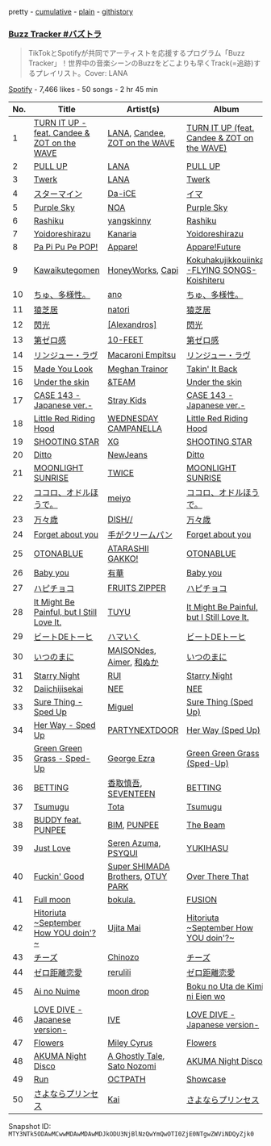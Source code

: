pretty - [cumulative](/playlists/cumulative/37i9dQZF1DXdTxsEGukhp4.md) - [plain](/playlists/plain/37i9dQZF1DXdTxsEGukhp4) - [githistory](https://github.githistory.xyz/mackorone/spotify-playlist-archive/blob/main/playlists/plain/37i9dQZF1DXdTxsEGukhp4)

### [Buzz Tracker \#バズトラ](https://open.spotify.com/playlist/37i9dQZF1DXdTxsEGukhp4)

> TikTokとSpotifyが共同でアーティストを応援するプログラム「Buzz Tracker」！世界中の音楽シーンのBuzzをどこよりも早くTrack\(=追跡\)するプレイリスト。Cover: LANA

[Spotify](https://open.spotify.com/user/spotify) - 7,466 likes - 50 songs - 2 hr 45 min

| No. | Title | Artist(s) | Album | Length |
|---|---|---|---|---|
| 1 | [TURN IT UP \- feat\. Candee & ZOT on the WAVE](https://open.spotify.com/track/3BjCtb7zq4Nn1riQhneMwo) | [LANA](https://open.spotify.com/artist/4dEHIhldHT2U8CMQ6nNgDT), [Candee](https://open.spotify.com/artist/1L9s7TypQNTxmJ12OuG2yR), [ZOT on the WAVE](https://open.spotify.com/artist/0qMwn0A1NkYRIo8jyOMygH) | [TURN IT UP \(feat\. Candee & ZOT on the WAVE\)](https://open.spotify.com/album/5gTvyYgUsKQ6UwUdavwn5z) | 3:13 |
| 2 | [PULL UP](https://open.spotify.com/track/7HVA1EkKQi4zNaYwE17Cvo) | [LANA](https://open.spotify.com/artist/4dEHIhldHT2U8CMQ6nNgDT) | [PULL UP](https://open.spotify.com/album/4bqkpI02r4Qc2BFrJtHOic) | 2:41 |
| 3 | [Twerk](https://open.spotify.com/track/1t1aGqZkoJzfVGez7vxHxk) | [LANA](https://open.spotify.com/artist/4dEHIhldHT2U8CMQ6nNgDT) | [Twerk](https://open.spotify.com/album/79XEt2UODb6oAWgh9sGmnI) | 2:28 |
| 4 | [スターマイン](https://open.spotify.com/track/0akvgdebTkERlRqNKJZuFy) | [Da\-iCE](https://open.spotify.com/artist/71UIOLnsacxQHlU55TvfiH) | [イマ](https://open.spotify.com/album/4jvQHJZWEBoYhFSsXTmPEP) | 3:47 |
| 5 | [Purple Sky](https://open.spotify.com/track/2iSDIJbLx7CyyHSD6oGrOB) | [NOA](https://open.spotify.com/artist/1vpHPL6nejNAg9GXYrJ5ck) | [Purple Sky](https://open.spotify.com/album/2TfT67IkpQsOoAqSaqy3sb) | 3:30 |
| 6 | [Rashiku](https://open.spotify.com/track/1TBHbljkZmfH15BkKowBDK) | [yangskinny](https://open.spotify.com/artist/3S1RuiWcc2b2Kbwm2zxaAl) | [Rashiku](https://open.spotify.com/album/3hOIKNqobignQz1MheQ0o9) | 4:22 |
| 7 | [Yoidoreshirazu](https://open.spotify.com/track/26zbAdTJC4vqqpGwSzvh8Q) | [Kanaria](https://open.spotify.com/artist/1k5LyiTCRzPjORzcgHqJxF) | [Yoidoreshirazu](https://open.spotify.com/album/32sf8CyAb7MtRbVTDJrWQA) | 2:14 |
| 8 | [Pa Pi Pu Pe POP!](https://open.spotify.com/track/6sAaPOTjwisyye2fyavqKd) | [Appare!](https://open.spotify.com/artist/3avXpwvPXKpP2AoUvd9pEe) | [Appare!Future](https://open.spotify.com/album/0Uy7NcYLJnUp5uJmTMNxj4) | 4:13 |
| 9 | [Kawaikutegomen](https://open.spotify.com/track/4Mo0vn7a03pJ19uESUrH5a) | [HoneyWorks](https://open.spotify.com/artist/40oxjbVm3kdeyJEiGsKrmd), [Capi](https://open.spotify.com/artist/1CnxV1xCQR5pmAR6IHIIyR) | [Kokuhakujikkouiinkai \-FLYING SONGS\- Koishiteru](https://open.spotify.com/album/6RriT3rElmDYDODZjcKBcq) | 3:39 |
| 10 | [ちゅ、多様性。](https://open.spotify.com/track/5KLL3cZEyuSJRvyS84o4Df) | [ano](https://open.spotify.com/artist/7Il739Q5W4yJUYC3hfnX6z) | [ちゅ、多様性。](https://open.spotify.com/album/07zxoeMpl7X8SguWcOiN5x) | 3:05 |
| 11 | [猿芝居](https://open.spotify.com/track/3LY9pxrkW6J3TTAL5ZwNuI) | [natori](https://open.spotify.com/artist/6WmXWHmfBMhupyIs8MSqtu) | [猿芝居](https://open.spotify.com/album/70T4FWkth5x4r4cAfUSxR7) | 2:55 |
| 12 | [閃光](https://open.spotify.com/track/6orDsQsMy7BaqGoRWw3fVN) | [\[Alexandros\]](https://open.spotify.com/artist/1luOe8HkZQ7zwuaO2wuJqI) | [閃光](https://open.spotify.com/album/1M0bv6o77rYRLeP0RYAcju) | 4:25 |
| 13 | [第ゼロ感](https://open.spotify.com/track/3GGOKTfxgyluPvAFnB30zE) | [10\-FEET](https://open.spotify.com/artist/0QZqdhoRQkn1VphAa5eX8h) | [第ゼロ感](https://open.spotify.com/album/7hUGSAApToftQu366lqPVf) | 4:47 |
| 14 | [リンジュー・ラヴ](https://open.spotify.com/track/0NUJhYxwcAAB4UQULseQyX) | [Macaroni Empitsu](https://open.spotify.com/artist/1t17z3vfuc82cxSDMrvryJ) | [リンジュー・ラヴ](https://open.spotify.com/album/0jH2GxrReBs2SqeVSaM5vU) | 3:05 |
| 15 | [Made You Look](https://open.spotify.com/track/0QHEIqNKsMoOY5urbzN48u) | [Meghan Trainor](https://open.spotify.com/artist/6JL8zeS1NmiOftqZTRgdTz) | [Takin' It Back](https://open.spotify.com/album/4LVa9bljQRvLYpWr8qyaXs) | 2:14 |
| 16 | [Under the skin](https://open.spotify.com/track/14OcSHjrsHoZBJHwaYefH7) | [&TEAM](https://open.spotify.com/artist/2xfxRiKxoHl5tI0MKyvqV7) | [Under the skin](https://open.spotify.com/album/0UVj9I0OG2Ti1QjHVRpO2K) | 3:11 |
| 17 | [CASE 143 \-Japanese ver.\-](https://open.spotify.com/track/3IjsvJc4SK3PT0SjhHKuvB) | [Stray Kids](https://open.spotify.com/artist/2dIgFjalVxs4ThymZ67YCE) | [CASE 143 \-Japanese ver.\-](https://open.spotify.com/album/2vC7q4Mem0uH1c7U6bTEeZ) | 3:11 |
| 18 | [Little Red Riding Hood](https://open.spotify.com/track/1kXSvdQw5GByk7Ut432360) | [WEDNESDAY CAMPANELLA](https://open.spotify.com/artist/0bp9CvkjQYhUJvWRHjFRWI) | [Little Red Riding Hood](https://open.spotify.com/album/01IOJtpI12E42QyUjjLSL3) | 3:15 |
| 19 | [SHOOTING STAR](https://open.spotify.com/track/3IelG5zYpWWCZIH4cqWlPV) | [XG](https://open.spotify.com/artist/0LOK81e9H5lr61HlGGHqwA) | [SHOOTING STAR](https://open.spotify.com/album/1Gi6ij4Jxc4qE35i3I0gqS) | 3:23 |
| 20 | [Ditto](https://open.spotify.com/track/3r8RuvgbX9s7ammBn07D3W) | [NewJeans](https://open.spotify.com/artist/6HvZYsbFfjnjFrWF950C9d) | [Ditto](https://open.spotify.com/album/7bnqo1fdJU9nSfXQd3bSMe) | 3:05 |
| 21 | [MOONLIGHT SUNRISE](https://open.spotify.com/track/5NcLyVjUgG0yfwHgr5t81w) | [TWICE](https://open.spotify.com/artist/7n2Ycct7Beij7Dj7meI4X0) | [MOONLIGHT SUNRISE](https://open.spotify.com/album/3Haj0Fa9S49LCeYcOiODcL) | 3:00 |
| 22 | [ココロ、オドルほうで。](https://open.spotify.com/track/3MKxwNgUa4FgU0cKBQSd9W) | [meiyo](https://open.spotify.com/artist/6ggtLFRSvZsS61lbxLujd9) | [ココロ、オドルほうで。](https://open.spotify.com/album/5ISBD7UVkovU4Hssok3i82) | 3:11 |
| 23 | [万々歳](https://open.spotify.com/track/4ZPl090JODD2F8Yz0KAQV4) | [DISH//](https://open.spotify.com/artist/0jJmZHZHNe8n24Y33z5Nil) | [万々歳](https://open.spotify.com/album/77XpTzNk0bmSVsbsXl8c7R) | 3:58 |
| 24 | [Forget about you](https://open.spotify.com/track/0xnxrUxBgLVUFgnjrJ7RhL) | [手がクリームパン](https://open.spotify.com/artist/6geY1qz5UkWhIMQxp3oHCr) | [Forget about you](https://open.spotify.com/album/1tSO0QRB14Cb1anUiUJEUK) | 4:15 |
| 25 | [OTONABLUE](https://open.spotify.com/track/2ay8z5vGqKTSpGkmOR9IAo) | [ATARASHII GAKKO!](https://open.spotify.com/artist/4OfU76YhPU04wlmbVFFgTJ) | [OTONABLUE](https://open.spotify.com/album/7vUVx8e9SrqIZe22KqLd6i) | 3:05 |
| 26 | [Baby you](https://open.spotify.com/track/7mawUh4upc0sJVHgkgY3wb) | [有華](https://open.spotify.com/artist/762RAUTV6WKHmrHR7fsFbj) | [Baby you](https://open.spotify.com/album/54ZCBICVYg5jvNehprcJj1) | 2:43 |
| 27 | [ハピチョコ](https://open.spotify.com/track/77iP0sExSNCUd6D33YLnXu) | [FRUITS ZIPPER](https://open.spotify.com/artist/4v5IVXt3oH0iNuxW9O36BV) | [ハピチョコ](https://open.spotify.com/album/6YuRTXMTLyw27w13yU9UPy) | 4:01 |
| 28 | [It Might Be Painful, but I Still Love It.](https://open.spotify.com/track/0yrHUQ7LReHy0TqPoWoHd8) | [TUYU](https://open.spotify.com/artist/0PHf0oiic0xAnCrRuLTtHl) | [It Might Be Painful, but I Still Love It.](https://open.spotify.com/album/69aL4LJK092UFLmWtFeFFy) | 3:24 |
| 29 | [ビートDEトーヒ](https://open.spotify.com/track/5D4XpDNbB5WTFLQ8VA442k) | [ハマいく](https://open.spotify.com/artist/0yAwTq1vSQQ8fpvLr5wdoF) | [ビートDEトーヒ](https://open.spotify.com/album/2AFM1KkgOLDZFibeUoxq7G) | 2:18 |
| 30 | [いつのまに](https://open.spotify.com/track/1VZMySTb2Sqs30c0FaO9H0) | [MAISONdes](https://open.spotify.com/artist/7LTiBdByoaUd329wCpmMcM), [Aimer](https://open.spotify.com/artist/0bAsR2unSRpn6BQPEnNlZm), [和ぬか](https://open.spotify.com/artist/6LesPuO1nhgJ2acJ4MjyBI) | [いつのまに](https://open.spotify.com/album/6fWI3YkfSUUL5QY1yfTDyB) | 3:28 |
| 31 | [Starry Night](https://open.spotify.com/track/4Cas7ylKKk8heuXXBSgIO9) | [RUI](https://open.spotify.com/artist/5BAHcrY8MyM2wmIt8aspaW) | [Starry Night](https://open.spotify.com/album/4WO7X2WTA8pjxxKbqRB6Nw) | 4:01 |
| 32 | [Daiichijisekai](https://open.spotify.com/track/1uVx5I0vCcKoLe5P46kOT4) | [NEE](https://open.spotify.com/artist/1gh7KnvnbRnc1gXEPuV8KH) | [NEE](https://open.spotify.com/album/4eSY2Ka1qHuzxEsWxEu45H) | 3:42 |
| 33 | [Sure Thing \- Sped Up](https://open.spotify.com/track/559SdaPI7mqy9IQiscuaMj) | [Miguel](https://open.spotify.com/artist/360IAlyVv4PCEVjgyMZrxK) | [Sure Thing \(Sped Up\)](https://open.spotify.com/album/0IrjdFRneYtHj0CwmAphDT) | 2:30 |
| 34 | [Her Way \- Sped Up](https://open.spotify.com/track/0T7dLau2Ccr9CbeXtOB4vU) | [PARTYNEXTDOOR](https://open.spotify.com/artist/2HPaUgqeutzr3jx5a9WyDV) | [Her Way \(Sped Up\)](https://open.spotify.com/album/1uYvJPQzUytNlcAIHSQPI0) | 3:02 |
| 35 | [Green Green Grass \- Sped\-Up](https://open.spotify.com/track/1gGeEcwqBNxVqjzjAWvS4N) | [George Ezra](https://open.spotify.com/artist/2ysnwxxNtSgbb9t1m2Ur4j) | [Green Green Grass \(Sped\-Up\)](https://open.spotify.com/album/147Dfr5kuQAK5bcNSuMDP0) | 2:08 |
| 36 | [BETTING](https://open.spotify.com/track/2D4FPjRVAWPGZUnO3Qzz8d) | [香取慎吾](https://open.spotify.com/artist/23aPUZaR8bESXN4UD3T2Sx), [SEVENTEEN](https://open.spotify.com/artist/7nqOGRxlXj7N2JYbgNEjYH) | [BETTING](https://open.spotify.com/album/5tVF9innz1XK3xj72Phi7e) | 3:18 |
| 37 | [Tsumugu](https://open.spotify.com/track/6uqDqDf5OVAyVj6lxwWrAx) | [Tota](https://open.spotify.com/artist/6RptmPevPKd4YVK1VRpK3F) | [Tsumugu](https://open.spotify.com/album/3WJSzExzoaymFUgJNy1ABs) | 3:51 |
| 38 | [BUDDY feat\. PUNPEE](https://open.spotify.com/track/6bMSF3fC1jVEhJr5h0riXq) | [BIM](https://open.spotify.com/artist/704gz1q9ieRxZfTkhPlZGG), [PUNPEE](https://open.spotify.com/artist/0mP8A1qIoufScrsxq18Cw6) | [The Beam](https://open.spotify.com/album/0NT8BKRHuR95nYb8M0Z3Gh) | 3:36 |
| 39 | [Just Love](https://open.spotify.com/track/3jFCWHJ4Y9Tn6BlfbLTUHs) | [Seren Azuma](https://open.spotify.com/artist/3YehwB8bqLz3SkswZ9zEnv), [PSYQUI](https://open.spotify.com/artist/3p8H8HTn04KXh2NRzhKScl) | [YUKIHASU](https://open.spotify.com/album/7cfXPlSRlrqyAVrdjB7zkN) | 4:53 |
| 40 | [Fuckin' Good](https://open.spotify.com/track/5pe3jeI0WtpNWC1ZweCipP) | [Super SHIMADA Brothers](https://open.spotify.com/artist/2jqtZgeWtsc0tRdXK3x7yT), [OTUY PARK](https://open.spotify.com/artist/4hlSejvq1rjc5ac5Ds02kl) | [Over There That](https://open.spotify.com/album/1WJ9FbcbVCiKrA7XAjTFtJ) | 3:27 |
| 41 | [Full moon](https://open.spotify.com/track/3xxLNIhdGefFM4Xj3Cj5AP) | [bokula.](https://open.spotify.com/artist/03d8apfHOy2uV3oLL9lsFG) | [FUSION](https://open.spotify.com/album/7FTvw6y4wRQyN0eWybfJjA) | 1:21 |
| 42 | [Hitoriuta \~September How YOU doin'?\~](https://open.spotify.com/track/6ABICqJ7vqiDjP97ggD4TJ) | [Ujita Mai](https://open.spotify.com/artist/6AnqPUKLgWAkXJAFLrSoBf) | [Hitoriuta \~September How YOU doin'?\~](https://open.spotify.com/album/1LoaaFwNrpyiIZRx93kmGi) | 3:17 |
| 43 | [チーズ](https://open.spotify.com/track/3bjyPSQqaxldKhMQuJ3U5v) | [Chinozo](https://open.spotify.com/artist/205dGSmCjnFA0Mjptshdsx) | [チーズ](https://open.spotify.com/album/0JQrvuksIwuucJWdGGgOtX) | 2:40 |
| 44 | [ゼロ距離恋愛](https://open.spotify.com/track/3rA3elSXqK2aMkuDajQrFn) | [rerulili](https://open.spotify.com/artist/0pe4oh93288gTffEVZWZ1H) | [ゼロ距離恋愛](https://open.spotify.com/album/3W3HK6jamfEw1LRofzXGDL) | 2:54 |
| 45 | [Ai no Nuime](https://open.spotify.com/track/6Fg4d8rimrexkqDqDxYsB0) | [moon drop](https://open.spotify.com/artist/1fqzuhLXIimUwLTU6HzBse) | [Boku no Uta de Kimi ni Eien wo](https://open.spotify.com/album/1MMlfzh5fLDMyMt72ZwQkY) | 4:01 |
| 46 | [LOVE DIVE \-Japanese version\-](https://open.spotify.com/track/5P6ePcSpO8v4AHUgZkS3uz) | [IVE](https://open.spotify.com/artist/6RHTUrRF63xao58xh9FXYJ) | [LOVE DIVE \-Japanese version\-](https://open.spotify.com/album/3f8XSIlawxdk1oGTXUbIuX) | 2:57 |
| 47 | [Flowers](https://open.spotify.com/track/0yLdNVWF3Srea0uzk55zFn) | [Miley Cyrus](https://open.spotify.com/artist/5YGY8feqx7naU7z4HrwZM6) | [Flowers](https://open.spotify.com/album/7I0tjwFtxUwBC1vgyeMAax) | 3:20 |
| 48 | [AKUMA Night Disco](https://open.spotify.com/track/7vGtfj8Xg5SMZfrn69Q960) | [A Ghostly Tale](https://open.spotify.com/artist/7HBUpeSlOv5tTmRVzvH8Ff), [Sato Nozomi](https://open.spotify.com/artist/5Sd8RTkINhV9qY1ZvGYyF1) | [AKUMA Night Disco](https://open.spotify.com/album/5PzAOEi5rqkDcnjUWybNdL) | 3:39 |
| 49 | [Run](https://open.spotify.com/track/4JZzsSVtY9AkFtAgO2b2RP) | [OCTPATH](https://open.spotify.com/artist/3RNZ3qV2S5PWCZLt69MDR7) | [Showcase](https://open.spotify.com/album/51Dh8xNNwdk0C7CaWimgMH) | 4:06 |
| 50 | [さよならプリンセス](https://open.spotify.com/track/3rDpUjIlqllrgvZTq1DaVQ) | [Kai](https://open.spotify.com/artist/3pstnSha9lNrdYVfFTUucR) | [さよならプリンセス](https://open.spotify.com/album/6B41pgJt4suwcAz5cf2j5B) | 2:06 |

Snapshot ID: `MTY3NTk5ODAwMCwwMDAwMDAwMDJkODU3NjBlNzQwYmQwOTI0ZjE0NTgwZWViNDQyZjk0`
